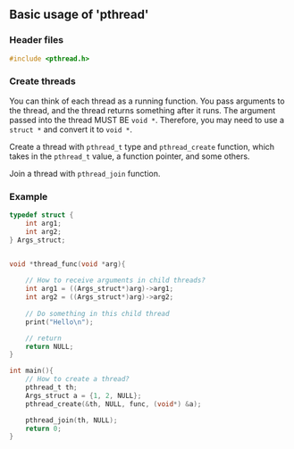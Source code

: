 ## Basic usage of 'pthread'

### Header files 

```C
#include <pthread.h>
```

### Create threads

You can think of each thread as a running function. You pass arguments to the thread, and the thread returns something after it runs. The argument passed into the thread MUST BE `void *`. Therefore, you may need to use a `struct *` and convert it to `void *`.

Create a thread with `pthread_t` type and `pthread_create` function, which takes in the `pthread_t` value, a function pointer, and some others.

Join a thread with `pthread_join` function.

### Example

```C
typedef struct {
    int arg1;
    int arg2;
} Args_struct;


void *thread_func(void *arg){
    
    // How to receive arguments in child threads?
    int arg1 = ((Args_struct*)arg)->arg1;
    int arg2 = ((Args_struct*)arg)->arg2;
    
    // Do something in this child thread
    print("Hello\n");

    // return 
    return NULL;
} 

int main(){
    // How to create a thread?
    pthread_t th;
    Args_struct a = {1, 2, NULL};
    pthread_create(&th, NULL, func, (void*) &a);

    pthread_join(th, NULL);
    return 0;
}
```